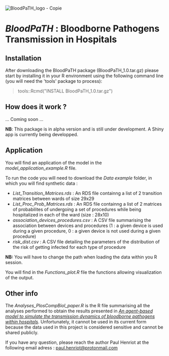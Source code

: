 &nbsp;&nbsp;&nbsp;&nbsp;&nbsp;&nbsp;&nbsp;&nbsp;&nbsp;&nbsp;&nbsp;&nbsp;&nbsp;&nbsp;&nbsp;&nbsp;&nbsp;&nbsp;&nbsp;&nbsp;&nbsp;&nbsp;&nbsp;&nbsp;&nbsp;&nbsp;&nbsp;&nbsp;&nbsp;&nbsp;&nbsp;&nbsp;&nbsp;&nbsp;&nbsp;&nbsp;&nbsp;&nbsp;&nbsp;&nbsp;&nbsp;&nbsp;&nbsp;&nbsp;&nbsp;&nbsp;&nbsp;&nbsp;&nbsp;&nbsp;&nbsp;&nbsp;&nbsp;&nbsp;&nbsp;&nbsp;&nbsp;&nbsp;&nbsp;&nbsp;&nbsp;&nbsp;&nbsp;&nbsp;&nbsp;&nbsp;&nbsp;&nbsp;&nbsp;&nbsp;&nbsp;&nbsp;&nbsp;&nbsp;&nbsp;&nbsp;&nbsp;&nbsp;&nbsp;&nbsp;&nbsp;&nbsp;&nbsp;&nbsp;![BloodPaTH_logo - Copie](https://github.com/user-attachments/assets/cbd2b607-cd24-4818-9c9e-aa5d7485901d)

# *BloodPaTH* : Bloodborne Pathogens Transmission in Hospitals   

## Installation

After downloading the BloodPaTH package (BloodPaTH_1.0.tar.gz) please start by installing it in your R environment using the following command line (you will need the 'tools' package to process):
 > tools::Rcmd("INSTALL BloodPaTH_1.0.tar.gz")

## How does it work ?  

... Coming soon ...

**NB**: This package is in alpha version and is still under development. A Shiny app is currently being developped. 

## Application

You will find an application of the model in the *model_application_example.R* file. 

To run the code you will need to download the *Data example* folder, in which you will find synthetic data :
- *List_Transition_Matrices.rds* : An RDS file containng a list of 2 transition matrices between wards of size 29x29
- *List_Proc_Prob_Matrices.rds* : An RDS file containng a list of 2 matrices of probabilites of undergoing a set of procedures while being hospitalized in each of the ward (size : 28x10)
- *association_devices_procedures.csv* : A CSV file summarising the association between devices and procedures (1 : a given device is used during a given procedure, 0 : a given device is not used during a given procedure)
- *risk_dist.csv* : A CSV file detailing the parameters of the distribution of the risk of getting infected for each type of procedure 

**NB:** You will have to change the path when loading the data within you R session. 

You will find in the *Functions_plot.R* file the functions allowing visualization of the output. 

## Other info 

The *Analyses_PlosCompBiol_paper.R* is the R file summarising all the analyses performed to obtain the results presented in [*An agent-based model to simulate the transmission dynamics of bloodborne pathogens within hospitals*](https://www.medrxiv.org/content/10.1101/2023.11.14.23298506v1).
Unfortunately, it cannot be used in its current form because the data used in this project is considered sensitive and cannot be shared publicly. 

If you have any question, please reach the author Paul Henriot at the following email adress : paul.henriot@protonmail.com

